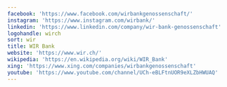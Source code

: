 ```yaml
---
facebook: 'https://www.facebook.com/wirbankgenossenschaft/'
instagram: 'https://www.instagram.com/wirbank/'
linkedin: 'https://www.linkedin.com/company/wir-bank-genossenschaft'
logohandle: wirch
sort: wir
title: WIR Bank
website: 'https://www.wir.ch/'
wikipedia: 'https://en.wikipedia.org/wiki/WIR_Bank'
xing: 'https://www.xing.com/companies/wirbankgenossenschaft'
youtube: 'https://www.youtube.com/channel/UCh-eBLFtnUOR9eXLZbHWUAQ'
---
```

